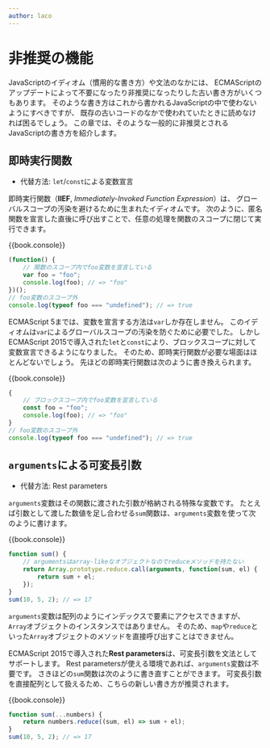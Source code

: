 ```yaml
---
author: laco
---
```


<!-- textlint-disable eslint -->

# 非推奨の機能

JavaScriptのイディオム（慣用的な書き方）や文法のなかには、
ECMAScriptのアップデートによって不要になったり非推奨になったりした古い書き方がいくつもあります。
そのような書き方はこれから書かれるJavaScriptの中で使わないようにすべきですが、
既存の古いコードのなかで使われていたときに読めなければ困るでしょう。
この章では、そのような一般的に非推奨とされるJavaScriptの書き方を紹介します。

## 即時実行関数

- 代替方法: `let`/`const`による変数宣言

即時実行関数（**IIEF**, _Immediately-Invoked Function Expression_）は、
グローバルスコープの汚染を避けるために生まれたイディオムです。
次のように、匿名関数を宣言した直後に呼び出すことで、任意の処理を関数のスコープに閉じて実行できます。

{{book.console}}
```js
(function() {
    // 関数のスコープ内でfoo変数を宣言している
    var foo = "foo";
    console.log(foo); // => "foo"
})();
// foo変数のスコープ外
console.log(typeof foo === "undefined"); // => true
```

ECMAScript 5までは、変数を宣言する方法は`var`しか存在しません。
このイディオムは`var`によるグローバルスコープの汚染を防ぐために必要でした。
しかしECMAScript 2015で導入された`let`と`const`により、ブロックスコープに対して変数宣言できるようになりました。
そのため、即時実行関数が必要な場面はほとんどないでしょう。
先ほどの即時実行関数は次のように書き換えられます。

{{book.console}}
```js
{
    // ブロックスコープ内でfoo変数を宣言している
    const foo = "foo";
    console.log(foo); // => "foo"
}
// foo変数のスコープ外
console.log(typeof foo === "undefined"); // => true
```

## `arguments`による可変長引数

- 代替方法: Rest parameters

`arguments`変数はその関数に渡された引数が格納される特殊な変数です。
たとえば引数として渡した数値を足し合わせる`sum`関数は、`arguments`変数を使って次のように書けます。

{{book.console}}
```js
function sum() {  
    // argumentsはarray-likeなオブジェクトなのでreduceメソッドを持たない
    return Array.prototype.reduce.call(arguments, function(sum, el) {
        return sum + el;
    });
}
sum(10, 5, 2); // => 17  
```

`arguments`変数は配列のようにインデックスで要素にアクセスできますが、`Array`オブジェクトのインスタンスではありません。
そのため、`map`や`reduce`といった`Array`オブジェクトのメソッドを直接呼び出すことはできません。

ECMAScript 2015で導入された**Rest parameters**は、可変長引数を文法としてサポートします。
Rest parametersが使える環境であれば、`arguments`変数は不要です。
さきほどの`sum`関数は次のように書き直すことができます。
可変長引数を直接配列として扱えるため、こちらの新しい書き方が推奨されます。

{{book.console}}
```js
function sum(...numbers) {  
    return numbers.reduce((sum, el) => sum + el);
}
sum(10, 5, 2); // => 17  
```

<!-- textlint-enable eslint -->